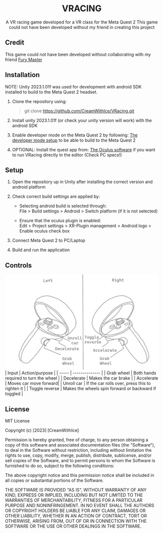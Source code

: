 <h1 style = "text-align: center"> VRACING</h1>
<p style="text-align: center"> 
A VR racing game developed for a VR class for the Meta Quest 2
This game could not have been developed without my friend in creating this project
</p>

## Credit
This game could not have been developed without collaborating with my friend [Fury Master](https://github.com/Fury-Master/)

Installation
---
NOTE: Unity 2023.1.01f was used for development with android SDK installed to build to the Meta Quest 2 headset.

1. Clone the repository using:
    >git clone https://github.com/CreamWithIce/VRacing.git


1. Install unity 2023.1.01f (or check your unity version will work) with the android SDK

1. Enable developer mode on the Meta Quest 2 by following: [The developer mode setup](https://developer.oculus.com/documentation/native/android/mobile-device-setup/)
to be able to build to the Meta Quest 2

1. OPTIONAL: Install the quest app from:
[The Oculus software](https://www.meta.com/au/quest/setup/)
if you want to run VRacing directly in the editor (Check PC specs!)



Setup
---

1.  Open the repository up in Unity after installing the correct version and android platform

1. Check correct build settings are applied by:
    - Selecting android build is selected through: \
    File > Build settings > Android > Switch platform (if it is not selected)

    - Ensure that the oculus plugin is enabled: \
    Edit > Project settings > XR-Plugin management > Android logo > Enable oculus check box

1. Connect Meta Quest 2 to PC/Laptop

1. Build and run the application


Controls
---
![Input controls](./Controls.png)
| Input | Action/purpose |
| ----- | -------------- |
| Grab wheel | Both hands required to turn the wheel |
| Decelerate | Makes the car brake |
| Accelerate | Moves car move forward|
| Unroll car | If the car rolls over, press this to righten it |
| Toggle reverse | Makes the wheels spin forward or backward if toggled |

License
---
MIT License

Copyright (c) [2023] [CreamWithIce]

Permission is hereby granted, free of charge, to any person obtaining a copy
of this software and associated documentation files (the "Software"), to deal
in the Software without restriction, including without limitation the rights
to use, copy, modify, merge, publish, distribute, sublicense, and/or sell
copies of the Software, and to permit persons to whom the Software is
furnished to do so, subject to the following conditions:

The above copyright notice and this permission notice shall be included in all
copies or substantial portions of the Software.

THE SOFTWARE IS PROVIDED "AS IS", WITHOUT WARRANTY OF ANY KIND, EXPRESS OR
IMPLIED, INCLUDING BUT NOT LIMITED TO THE WARRANTIES OF MERCHANTABILITY,
FITNESS FOR A PARTICULAR PURPOSE AND NONINFRINGEMENT. IN NO EVENT SHALL THE
AUTHORS OR COPYRIGHT HOLDERS BE LIABLE FOR ANY CLAIM, DAMAGES OR OTHER
LIABILITY, WHETHER IN AN ACTION OF CONTRACT, TORT OR OTHERWISE, ARISING FROM,
OUT OF OR IN CONNECTION WITH THE SOFTWARE OR THE USE OR OTHER DEALINGS IN THE
SOFTWARE.
